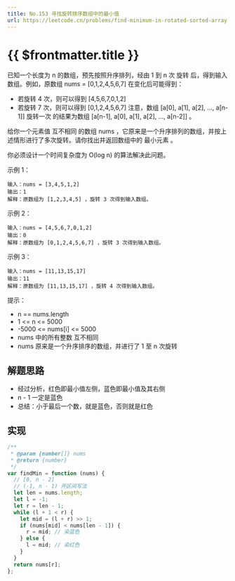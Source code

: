 ```yaml
---
title: No.153 寻找旋转排序数组中的最小值
url: https://leetcode.cn/problems/find-minimum-in-rotated-sorted-array
---
```


# <a class='!no-underline' :href="$frontmatter.url" target="_blank">{{ $frontmatter.title }}</a>

已知一个长度为 n 的数组，预先按照升序排列，经由 1 到 n 次 旋转 后，得到输入数组。例如，原数组 nums = \[0,1,2,4,5,6,7\] 在变化后可能得到：

- 若旋转 4 次，则可以得到 \[4,5,6,7,0,1,2\]
- 若旋转 7 次，则可以得到 \[0,1,2,4,5,6,7\]
  注意，数组 \[a\[0\], a\[1\], a\[2\], ..., a\[n-1\]\] 旋转一次 的结果为数组 \[a\[n-1\], a\[0\], a\[1\], a\[2\], ..., a\[n-2\]\] 。

给你一个元素值 互不相同 的数组 nums ，它原来是一个升序排列的数组，并按上述情形进行了多次旋转。请你找出并返回数组中的 最小元素 。

你必须设计一个时间复杂度为 O(log n) 的算法解决此问题。

示例 1：

```text
输入：nums = [3,4,5,1,2]
输出：1
解释：原数组为 [1,2,3,4,5] ，旋转 3 次得到输入数组。
```

示例 2：

```text
输入：nums = [4,5,6,7,0,1,2]
输出：0
解释：原数组为 [0,1,2,4,5,6,7] ，旋转 3 次得到输入数组。
```

示例 3：

```text
输入：nums = [11,13,15,17]
输出：11
解释：原数组为 [11,13,15,17] ，旋转 4 次得到输入数组。
```

提示：

- n == nums.length
- 1 <= n <= 5000
- -5000 <= nums\[i\] <= 5000
- nums 中的所有整数 互不相同
- nums 原来是一个升序排序的数组，并进行了 1 至 n 次旋转

## 解题思路

- 经过分析，红色即最小值左侧，蓝色即最小值及其右侧
- n - 1 一定是蓝色
- 总结：小于最后一个数，就是蓝色，否则就是红色

## 实现

```js
/**
 * @param {number[]} nums
 * @return {number}
 */
var findMin = function (nums) {
  // [0, n - 2]
  // (-1, n - 1) 开区间写法
  let len = nums.length;
  let l = -1;
  let r = len - 1;
  while (l + 1 < r) {
    let mid = (l + r) >> 1;
    if (nums[mid] < nums[len - 1]) {
      r = mid; // 染蓝色
    } else {
      l = mid; // 染红色
    }
  }
  return nums[r];
};
```
